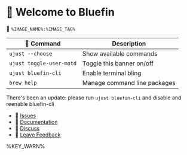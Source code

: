 # 󱍢 Welcome to Bluefin

󱋩 `%IMAGE_NAME%:%IMAGE_TAG%`

|  Command | Description |
| ------- | ----------- |
| `ujust --choose`  | Show available commands  |
| `ujust toggle-user-motd` | Toggle this banner on/off | 
| `ujust bluefin-cli` | Enable terminal bling | 
| `brew help` | Manage command line packages | 

<!-- %TIP% -->
There's been an update: please run `ujust bluefin-cli` and disable and reenable bluefin-cli

- **󰊤** [Issues](https://issues.projectbluefin.io)
- **󰈙** [Documentation](http://docs.projectbluefin.io/)
- **󰊌** [Discuss](https://community.projectbluefin.io/)
- **󰊌** [Leave Feedback](https://feedback.projectbluefin.io)

%KEY_WARN%
